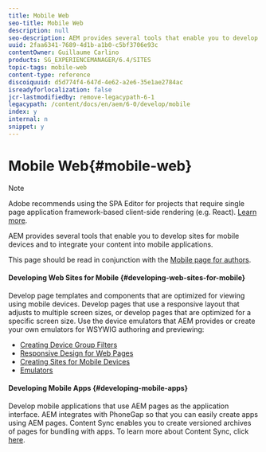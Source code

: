 ```yaml
---
title: Mobile Web
seo-title: Mobile Web
description: null
seo-description: AEM provides several tools that enable you to develop sites for mobile devices and to integrate your content into mobile applications
uuid: 2faa6341-7689-4d1b-a1b0-c5bf3706e93c
contentOwner: Guillaume Carlino
products: SG_EXPERIENCEMANAGER/6.4/SITES
topic-tags: mobile-web
content-type: reference
discoiquuid: d5d774f4-647d-4e62-a2e6-35e1ae2784ac
isreadyforlocalization: false
jcr-lastmodifiedby: remove-legacypath-6-1
legacypath: /content/docs/en/aem/6-0/develop/mobile
index: y
internal: n
snippet: y
---
```


# Mobile Web{#mobile-web}

>[!NOTE]
>
>Adobe recommends using the SPA Editor for projects that require single page application framework-based client-side rendering (e.g. React). [Learn more](../../developing/using/spa-overview.md).

AEM provides several tools that enable you to develop sites for mobile devices and to integrate your content into mobile applications.

This page should be read in conjunction with the [Mobile page for authors](../../authoring/using/mobile.md).

#### Developing Web Sites for Mobile {#developing-web-sites-for-mobile}

Develop page templates and components that are optimized for viewing using mobile devices. Develop pages that use a responsive layout that adjusts to multiple screen sizes, or develop pages that are optimized for a specific screen size. Use the device emulators that AEM provides or create your own emulators for WSYWIG authoring and previewing:

* [Creating Device Group Filters](../../developing/using/groupfilters.md)
* [Responsive Design for Web Pages](../../developing/using/responsive.md)
* [Creating Sites for Mobile Devices](../../developing/using/mobile.md)
* [Emulators](../../developing/using/emulators.md)

#### Developing Mobile Apps {#developing-mobile-apps}

Develop mobile applications that use AEM pages as the application interface. AEM integrates with PhoneGap so that you can easily create apps using AEM pages. Content Sync enables you to create versioned archives of pages for bundling with apps. To learn more about Content Sync, click [here](/content/help/en/experience-manager/6-4/mobile/using/phonegap-contentsync).
